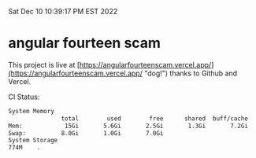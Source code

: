Sat Dec 10 10:39:17 PM EST 2022

# angular fourteen scam


This project is live at [https://angularfourteenscam.vercel.app/](https://angularfourteenscam.vercel.app/ "dog!") thanks to Github and Vercel.

CI Status: 

```bash
System Memory
               total        used        free      shared  buff/cache   available
Mem:            15Gi       5.6Gi       2.5Gi       1.3Gi       7.2Gi       8.1Gi
Swap:          8.0Gi       1.0Gi       7.0Gi
System Storage
774M	.
